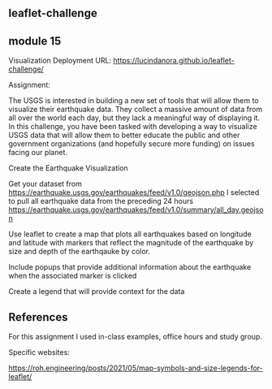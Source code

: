 ## leaflet-challenge
## module 15

Visualization Deployment URL: https://lucindanora.github.io/leaflet-challenge/

Assignment:

The USGS is interested in building a new set of tools that will allow them to visualize their earthquake data. They collect a massive amount of data from all over the world each day, but they lack a meaningful way of displaying it. In this challenge, you have been tasked with developing a way to visualize USGS data that will allow them to better educate the public and other government organizations (and hopefully secure more funding) on issues facing our planet.

Create the Earthquake Visualization

Get your dataset from https://earthquake.usgs.gov/earthquakes/feed/v1.0/geojson.php
I selected to pull all earthquake data from the preceding 24 hours https://earthquake.usgs.gov/earthquakes/feed/v1.0/summary/all_day.geojson

Use leaflet to create a map that plots all earthquakes based on longitude and latitude with markers that reflect the magnitude of the earthquake by size and depth of the earthqauke by color.

Include popups that provide additional information about the earthquake when the associated marker is clicked

Create a legend that will provide context for the data



## References

For this assignment I used in-class examples, office hours and study group. 

Specific websites:

https://roh.engineering/posts/2021/05/map-symbols-and-size-legends-for-leaflet/
